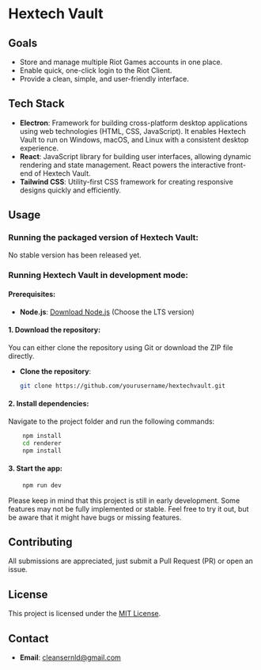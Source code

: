 # Hextech Vault

## Goals

- Store and manage multiple Riot Games accounts in one place.
- Enable quick, one-click login to the Riot Client.
- Provide a clean, simple, and user-friendly interface.

## Tech Stack

- **Electron**: Framework for building cross-platform desktop applications using web technologies (HTML, CSS, JavaScript). It enables Hextech Vault to run on Windows, macOS, and Linux with a consistent desktop experience.
- **React**: JavaScript library for building user interfaces, allowing dynamic rendering and state management. React powers the interactive front-end of Hextech Vault.
- **Tailwind CSS**: Utility-first CSS framework for creating responsive designs quickly and efficiently.

## Usage

### Running the packaged version of Hextech Vault:

No stable version has been released yet.

### Running Hextech Vault in development mode:

#### Prerequisites:

- **Node.js**: [Download Node.js](https://nodejs.org/en/download/package-manager) (Choose the LTS version)

#### 1. Download the repository:
You can either clone the repository using Git or download the ZIP file directly.
- **Clone the repository**:
  
  ```bash
  git clone https://github.com/yourusername/hextechvault.git
  ```

#### 2. Install dependencies:

Navigate to the project folder and run the following commands:

```bash
    npm install
    cd renderer
    npm install
```

#### 3. Start the app:

```bash
    npm run dev
```

Please keep in mind that this project is still in early development. Some features may not be fully implemented or stable. Feel free to try it out, but be aware that it might have bugs or missing features.


## Contributing

All submissions are appreciated, just submit a Pull Request (PR) or open an issue.

## License

This project is licensed under the [MIT License](LICENSE).

## Contact

- **Email**: cleansernld@gmail.com
